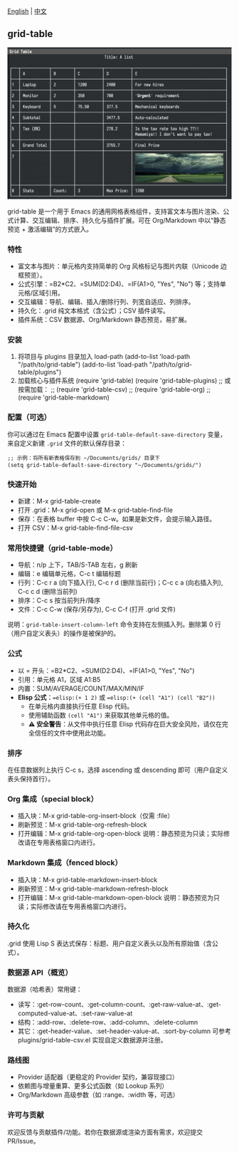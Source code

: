 [English](README.md) | [中文](README_CN.md)

## grid-table

![](pictures/figure1.jpg)

grid-table 是一个用于 Emacs 的通用网格表格组件，支持富文本与图片渲染、公式计算、交互编辑、排序、持久化与插件扩展。可在 Org/Markdown 中以“静态预览 + 激活编辑”的方式嵌入。

### 特性

- 富文本与图片：单元格内支持简单的 Org 风格标记与图片内联（Unicode 边框预览）。
- 公式引擎：=B2*C2、=SUM(D2:D4)、=IF(A1>0, "Yes", "No") 等；支持单元格/区域引用。
- 交互编辑：导航、编辑、插入/删除行列、列宽自适应、列排序。
- 持久化：.grid 纯文本格式（含公式）；CSV 插件读写。
- 插件系统：CSV 数据源、Org/Markdown 静态预览，易扩展。

### 安装

1) 将项目与 plugins 目录加入 load-path
   (add-to-list 'load-path "/path/to/grid-table")
   (add-to-list 'load-path "/path/to/grid-table/plugins")
2) 加载核心与插件系统
   (require 'grid-table)
   (require 'grid-table-plugins)
   ;; 或按需加载：
   ;; (require 'grid-table-csv)
   ;; (require 'grid-table-org)
   ;; (require 'grid-table-markdown)

### 配置（可选）

你可以通过在 Emacs 配置中设置 `grid-table-default-save-directory` 变量，来自定义新建 `.grid` 文件的默认保存目录：

```elisp
;; 示例：将所有新表格保存到 ~/Documents/grids/ 目录下
(setq grid-table-default-save-directory "~/Documents/grids/")
```

### 快速开始

- 新建：M-x grid-table-create
- 打开 .grid：M-x grid-open 或 M-x grid-table-find-file
- 保存：在表格 buffer 中按 C-c C-w。如果是新文件，会提示输入路径。
- 打开 CSV：M-x grid-table-find-file-csv

### 常用快捷键（grid-table-mode）

- 导航：n/p 上下，TAB/S-TAB 左右，g 刷新
- 编辑：e 编辑单元格，C-c t 编辑标题
- 行列：C-c r a (向下插入行), C-c r d (删除当前行)；C-c c a (向右插入列), C-c c d (删除当前列)
- 排序：C-c s 按当前列升/降序
- 文件：C-c C-w (保存/另存为), C-c C-f (打开 .grid 文件)

说明：`grid-table-insert-column-left` 命令支持在左侧插入列。删除第 0 行（用户自定义表头）的操作是被保护的。

### 公式

- 以 = 开头：=B2*C2、=SUM(D2:D4)、=IF(A1>0, "Yes", "No")
- 引用：单元格 A1，区域 A1:B5
- 内置：SUM/AVERAGE/COUNT/MAX/MIN/IF
- **Elisp 公式**：`=elisp:(+ 1 2)` 或 `=elisp:(+ (cell "A1") (cell "B2"))`
  - 在单元格内直接执行任意 Elisp 代码。
  - 使用辅助函数 `(cell "A1")` 来获取其他单元格的值。
  - **⚠️ 安全警告**：从文件中执行任意 Elisp 代码存在巨大安全风险，请仅在完全信任的文件中使用此功能。

### 排序

在任意数据列上执行 C-c s，选择 ascending 或 descending 即可（用户自定义表头保持首行）。

### Org 集成（special block）

- 插入块：M-x grid-table-org-insert-block（仅需 :file）
- 刷新预览：M-x grid-table-org-refresh-block
- 打开编辑：M-x grid-table-org-open-block
说明：静态预览为只读；实际修改请在专用表格窗口内进行。

### Markdown 集成（fenced block）

- 插入块：M-x grid-table-markdown-insert-block
- 刷新预览：M-x grid-table-markdown-refresh-block
- 打开编辑：M-x grid-table-markdown-open-block
说明：静态预览为只读；实际修改请在专用表格窗口内进行。

### 持久化

.grid 使用 Lisp S 表达式保存：标题、用户自定义表头以及所有原始值（含公式）。

### 数据源 API（概览）

数据源（哈希表）常用键：
- 读写：:get-row-count、:get-column-count、:get-raw-value-at、:get-computed-value-at、:set-raw-value-at
- 结构：:add-row、:delete-row、:add-column、:delete-column
- 其它：:get-header-value、:set-header-value-at、:sort-by-column
可参考 plugins/grid-table-csv.el 实现自定义数据源并注册。

### 路线图

- Provider 适配器（更稳定的 Provider 契约，兼容现接口）
- 依赖图与增量重算、更多公式函数（如 Lookup 系列）
- Org/Markdown 高级参数（如 :range、:width 等，可选）

### 许可与贡献

欢迎反馈与贡献插件/功能。若你在数据源或渲染方面有需求，欢迎提交 PR/Issue。


